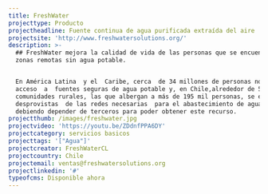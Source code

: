 ```yaml
---
title: FreshWater
projecttype: Producto
projectheadline: Fuente continua de agua purificada extraída del aire
projectsite: 'http://www.freshwatersolutions.org/'
description: >-
  ## FreshWater mejora la calidad de vida de las personas que se encuentran en
  zonas remotas sin agua potable.


  En América Latina  y el  Caribe, cerca  de 34 millones de personas no poseen
  acceso  a  fuentes seguras de agua potable y, en Chile,alrededor de 540
  comunidades rurales, las que albergan a más de 195 mil personas, se encuentran
  desprovistas  de las redes necesarias  para el abastecimiento de agua,
  debiendo depender de terceros para poder obtener este recurso.
projectthumb: /images/freshwater.jpg
projectvideo: 'https://youtu.be/ZDdnfPPA6DY'
projectcategory: servicios basicos
projecttags: '["Agua"]'
projectcreator: FreshWaterCL
projectcountry: Chile
projectemail: ventas@freshwatersolutions.org
projectlinkedin: '#'
typeofcms: Disponible ahora
---
```



